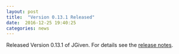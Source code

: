```yaml
---
layout: post
title:  "Version 0.13.1 Released"
date:  2016-12-25 19:40:25
categories: news
---
```


Released Version 0.13.1 of JGiven. For details see the [release notes](https://github.com/TNG/JGiven/releases/tag/v0.13.1).

[jgiven-gh]: https://github.com/TNG/JGiven
[jgiven]:    https://jgiven.org

